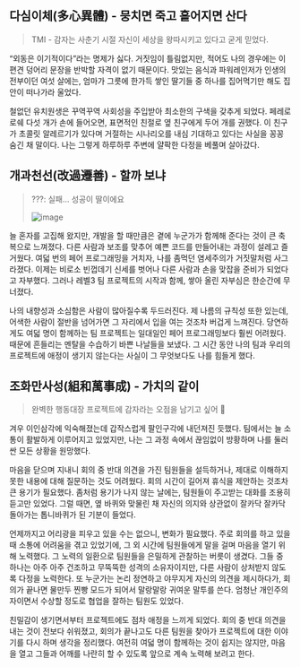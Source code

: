 ## 다심이체(多心異體) - 뭉치면 죽고 흩어지면 산다

> TMI - 감자는 사춘기 시절 자신이 세상을 왕따시키고 있다고 굳게 믿었다.

“외동은 이기적이다”라는 명제가 싫다.
거짓임이 틀림없지만, 적어도 나의 경우에는 이 편견 덩어리 문장을 반박할 자격이 없기 때문이다.
맛있는 음식과 파워레인저가 인생의 전부이던 여섯 살에는, 엄마가 그릇에 한가득 쌓인 딸기들 중 하나를 집어먹기만 해도 집안이 떠나가라 울었다.

철없던 유치원생은 꾸역꾸역 사회성을 주입받아 최소한의 구색을 갖추게 되었다.
페레로로쉐 다섯 개가 손에 들어오면, 표면적인 친절로 옆 친구에게 두어 개를 권했다.
이 친구가 초콜릿 알레르기가 있다며 거절하는 시나리오를 내심 기대하고 있다는 사실을 꽁꽁 숨긴 채 말이다.
나는 그렇게 하루하루 주변에 얄팍한 다정을 베풀며 살아갔다.

## 개과천선(改過遷善) - 할까 보냐

> ???: 실패… 성공이 딸이에요
> 
> ![image](https://github.com/user-attachments/assets/9333f22e-1ce6-4111-b72e-ad562ed6463c)


늘 혼자를 고집해 왔지만, 개발을 할 때만큼은 곁에 누군가가 함께해 준다는 것이 큰 축복으로 느껴졌다.
다른 사람과 보조를 맞추어 예쁜 코드를 만들어내는 과정이 설레고 즐거웠다.
여덟 번의 페어 프로그래밍을 거치자, 나를 좀먹던 염세주의가 거짓말처럼 사그라졌다.
이제는 비로소 빈껍데기 신세를 벗어나 다른 사람과 손을 맞잡을 준비가 되었다고 자부했다.
그러나 레벨3 팀 프로젝트의 시작과 함께, 쌓아 올린 자부심은 한순간에 무너졌다. 

나의 내향성과 소심함은 사람이 많아질수록 두드러진다.
제 나름의 규칙성 또한 있는데, 어색한 사람이 절반을 넘어가면 그 자리에서 입을 여는 것조차 버겁게 느껴진다.
당연하게도 여덟 명이 함께하는 팀 프로젝트는 일대일인 페어 프로그래밍보다 훨씬 어려웠다.
때문에 흔들리는 멘탈을 수습하기 바쁜 나날들을 보냈다.
그 시간 동안 나의 팀과 우리의 프로젝트에 애정이 생기지 않는다는 사실이 그 무엇보다도 나를 힘들게 했다. 

## 조화만사성(組和萬事成) - 가치의 같이

> 완벽한 행동대장 프로젝트에 감자라는 오점을 남기고 싶어 🥔

겨우 이인삼각에 익숙해졌는데 갑작스럽게 팔인구각에 내던져진 듯했다.
팀에서는 늘 소통이 활발하게 이루어지고 있었지만, 나는 그 과정 속에서 끊임없이 방황하며 나를 둘러싼 모든 상황을 원망했다.

마음을 닫으며 지내니 회의 중 반대 의견을 가진 팀원들을 설득하거나, 제대로 이해하지 못한 내용에 대해 질문하는 것도 어려웠다.
회의 시간이 길어져 휴식을 제안하는 것조차 큰 용기가 필요했다.
좀처럼 용기가 나지 않는 날에는, 팀원들이 주고받는 대화를 조용히 듣고만 있었다.
그럴 때면, 옆 바퀴와 맞물린 채 자신의 의지와 상관없이 잘카닥 잘카닥 돌아가는 톱니바퀴가 된 기분이 들었다.

언제까지고 어리광을 피우고 있을 수는 없으니, 변화가 필요했다.
주로 회의를 하고 있을 때 소통에 어려움을 겪고 있었기에, 그 외 시간에 팀원들에게 말을 걸며 마음을 열기 위해 노력했다.
그 노력의 일환으로 팀원들을 은밀하게 관찰하는 버릇이 생겼다.
그들 중 하나는 아주 아주 건조하고 무뚝뚝한 성격의 소유자이지만, 다른 사람이 상처받지 않도록 다정을 노력한다.
또 누군가는 논리 정연하고 야무지게 자신의 의견을 제시하다가, 회의가 끝나면 물만두 찐빵 모드가 되어서 말랑말랑 귀여운 말투를 쓴다.
엄청난 개인주의자이면서 수상할 정도로 협업을 잘하는 팀원도 있었다. 

친밀감이 생기면서부터 프로젝트에도 점차 애정을 느끼게 되었다.
회의 중 반대 의견을 내는 것이 전보다 쉬워졌고, 회의가 끝나고도 다른 팀원을 찾아가 프로젝트에 대한 이야기를 다시 하며 생각을 정리했다.
여전히 여덟 명이 함께하는 것이 쉽지는 않지만, 마음을 열고 그들과 어깨를 나란히 할 수 있도록 앞으로 계속 노력해 보려고 한다.
